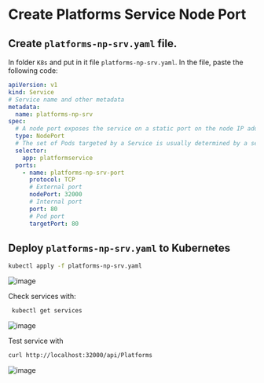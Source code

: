 # Create Platforms Service Node Port

## Create ```platforms-np-srv.yaml``` file. 

In folder ```K8s``` and put in it file ```platforms-np-srv.yaml```. In the file, paste the following code:

```yaml
apiVersion: v1
kind: Service
# Service name and other metadata
metadata:
  name: platforms-np-srv
spec:
  # A node port exposes the service on a static port on the node IP address. NodePorts are in the 30000-32767 range by default
  type: NodePort
  # The set of Pods targeted by a Service is usually determined by a selector.
  selector:
    app: platformservice
  ports: 
    - name: platforms-np-srv-port
      protocol: TCP
      # External port
      nodePort: 32000
      # Internal port
      port: 80
      # Pod port
      targetPort: 80
```


## Deploy ```platforms-np-srv.yaml``` to Kubernetes

```bash
kubectl apply -f platforms-np-srv.yaml
```

![image](https://user-images.githubusercontent.com/34960418/172363556-c6fee1eb-cfd1-49ec-bbbd-42aa96f3d2b3.png)


Check services with:

```bash
 kubectl get services
```

![image](https://user-images.githubusercontent.com/34960418/172364010-efc4c776-4563-4c99-869b-9e2dbfa75c7a.png)


Test service with 

```bash
curl http://localhost:32000/api/Platforms
```

![image](https://user-images.githubusercontent.com/34960418/172364389-77a562e0-c748-4dc1-be93-22888ec17b85.png)
